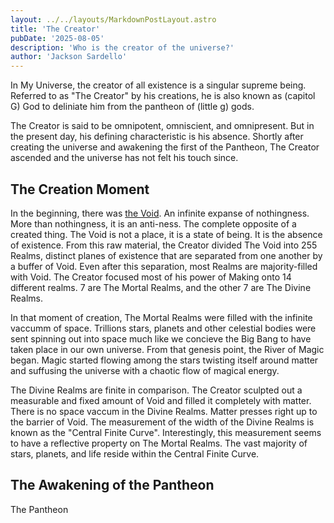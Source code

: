 ```yaml
---
layout: ../../layouts/MarkdownPostLayout.astro
title: 'The Creator'
pubDate: '2025-08-05'
description: 'Who is the creator of the universe?'
author: 'Jackson Sardello'
---
```


In My Universe, the creator of all existence is a singular supreme being. Referred to as "The Creator" by his creations, he is also known as (capitol G) God to deliniate him from the pantheon of (little g) gods.

The Creator is said to be omnipotent, omniscient, and omnipresent. But in the present day, his defining characteristic is his absence. Shortly after creating the universe and awakening the first of the Pantheon, The Creator ascended and the universe has not felt his touch since.

## The Creation Moment

In the beginning, there was <a href="/posts/wiki-2-the-void">the Void</a>. An infinite expanse of nothingness. More than nothingness, it is an anti-ness. The complete opposite of a created thing. The Void is not a place, it is a state of being. It is the absence of existence. From this raw material, the Creator divided The Void into 255 Realms, distinct planes of existence that are separated from one another by a buffer of Void. Even after this separation, most Realms are majority-filled with Void. The Creator focused most of his power of Making onto 14 different realms. 7 are The Mortal Realms, and the other 7 are The Divine Realms.

In that moment of creation, The Mortal Realms were filled with the infinite vaccumm of space. Trillions stars, planets and other celestial bodies were sent spinning out into space much like we concieve the Big Bang to have taken place in our own universe. From that genesis point, the River of Magic began. Magic started flowing among the stars twisting itself around matter and suffusing the universe with a chaotic flow of magical energy.

The Divine Realms are finite in comparison. The Creator sculpted out a measurable and fixed amount of Void and filled it completely with matter. There is no space vaccum in the Divine Realms. Matter presses right up to the barrier of Void. The measurement of the width of the Divine Realms is known as the "Central Finite Curve". Interestingly, this measurement seems to have a reflective property on The Mortal Realms. The vast majority of stars, planets, and life reside within the Central Finite Curve.

## The Awakening of the Pantheon

The Pantheon 